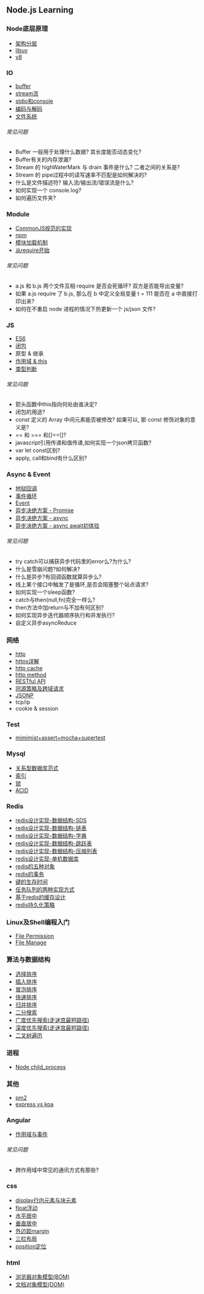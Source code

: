 ## Node.js Learning

### Node底层原理
* [架构分层](https://github.com/luyufa/NodeLearning/blob/master/node/framework.md)
* [libuv](https://github.com/luyufa/NodeLearning/blob/master/node/libuv.md)
* [v8](https://github.com/luyufa/NodeLearning/blob/master/node/v8.md)



### IO
* [buffer](https://github.com/luyufa/NodeLearning/blob/master/io/buffer.md)
* [stream流](https://github.com/luyufa/NodeLearning/blob/master/io/stream.md)
* [stdio和console](https://github.com/luyufa/NodeLearning/blob/master/io/stdio.md)
* [编码与解码](https://github.com/luyufa/NodeLearning/blob/master/io/code.md)
* [文件系统](https://github.com/luyufa/NodeLearning/blob/master/io/file.md)

###### 常见问题

* Buffer 一般用于处理什么数据? 其长度能否动态变化?
* Buffer有关的内存泄漏?
* Stream 的 highWaterMark 与 drain 事件是什么? 二者之间的关系是?
* Stream 的 pipe过程中的读写速率不匹配是如何解决的?
* 什么是文件描述符? 输入流/输出流/错误流是什么?
* 如何实现一个 console.log?
* 如何遍历文件夹?


### Module

* [CommonJS规范的实现](https://github.com/luyufa/NodeLearning/blob/master/module/commonJS.md)
* [npm](https://github.com/luyufa/NodeLearning/blob/master/module/npm.md)
* [模块加载机制](https://github.com/luyufa/NodeLearning/blob/master/module/module.md)
* [从require开始](https://github.com/luyufa/NodeLearning/blob/master/module/require.md)

###### 常见问题

* a.js 和 b.js 两个文件互相 require 是否会死循环? 双方是否能导出变量?
* 如果 a.js require 了 b.js, 那么在 b 中定义全局变量 t = 111 能否在 a 中直接打印出来?
* 如何在不重启 node 进程的情况下热更新一个 js/json 文件?



### JS

* [ES6](https://github.com/luyufa/NodeLearning/blob/master/js/es6.md)
* [闭包](https://github.com/luyufa/NodeLearning/blob/master/js/closure.md)
* 原型 & 继承
* [作用域 & this](https://github.com/luyufa/NodeLearning/blob/master/js/this.md)
* [类型判断](https://github.com/luyufa/NodeLearning/blob/master/js/typeof.md)

###### 常见问题

* 箭头函数中this指向何处由谁决定?
* 闭包的用途?
* const 定义的 Array 中间元素能否被修改? 如果可以, 那 const 修饰对象的意义是?
* == 和 === 和[]==[]?
* javascript引用传递和值传递,如何实现一个json拷贝函数?
* var let const区别?
* apply, call和bind有什么区别?


### Async & Event

* [地狱回调](https://github.com/luyufa/NodeLearning/blob/master/async/callback-hell.md)
* [事件循环](https://github.com/luyufa/NodeLearning/blob/master/async/eventLoop.md)
* [Event](https://github.com/luyufa/NodeLearning/blob/master/async/event.md)
* [异步决绝方案 - Promise](https://github.com/luyufa/NodeLearning/blob/master/async/promise.md)
* [异步决绝方案 - async](https://github.com/luyufa/NodeLearning/blob/master/async/async.md)
* [异步决绝方案 - async await初体验](https://github.com/luyufa/NodeLearning/blob/master/async/async-await.md)


###### 常见问题

* try catch可以捕获异步代码里的error么?为什么?
* 什么是雪崩问题?如何解决?
* 什么是异步?有回调函数就算异步么?
* 线上某个接口中触发了是循环,是否会阻塞整个站点请求?
* 如何实现一个sleep函数?
* catch与then(null,fn)完全一样么?
* then方法中加return与不加有何区别?
* 如何实现异步迭代器顺序执行和并发执行?
* 自定义异步asyncReduce




### 网络

* [http](https://github.com/luyufa/NodeLearning/blob/master/network/http.md)
* [https详解](https://github.com/luyufa/NodeLearning/blob/master/network/https.md)
* [http cache](https://github.com/luyufa/NodeLearning/blob/master/network/http-cache.md)
* [http method](https://github.com/luyufa/NodeLearning/blob/master/network/http-methods.md)
* [RESTful API](https://github.com/luyufa/NodeLearning/blob/master/network/RESTful.md)
* [同源策略及跨域请求](https://github.com/luyufa/NodeLearning/blob/master/network/cors.md)
* [JSONP](https://github.com/luyufa/NodeLearning/blob/master/network/jsonp.md)
* tcp/ip
* cookie & session



### Test

* [mimimist+assert+mocha+supertest](https://github.com/luyufa/NodeLearning/blob/master/test/test.md)



### Mysql
* [关系型数据库范式](https://github.com/luyufa/NodeLearning/blob/master/mysql/NF.md)
* [索引](https://github.com/luyufa/NodeLearning/blob/master/mysql/index.md)
* [锁](https://github.com/luyufa/NodeLearning/blob/master/mysql/lock.md)
* [ACID](https://github.com/luyufa/NodeLearning/blob/master/mysql/acid.md)


### Redis

* [redis设计实现-数据结构-SDS](https://github.com/luyufa/NodeLearning/blob/master/redis/sds.md)
* [redis设计实现-数据结构-链表](https://github.com/luyufa/NodeLearning/blob/master/redis/list.md)
* [redis设计实现-数据结构-字典](https://github.com/luyufa/NodeLearning/blob/master/redis/dict.md)
* [redis设计实现-数据结构-跳跃表](https://github.com/luyufa/NodeLearning/blob/master/redis/skipList.md)
* [redis设计实现-数据结构-压缩列表](https://github.com/luyufa/NodeLearning/blob/master/redis/zllist.md)
* [redis设计实现-单机数据库](https://github.com/luyufa/NodeLearning/blob/master/redis/single-redis-database.md)
* [redis的五种对象](https://github.com/luyufa/NodeLearning/blob/master/redis/data_structure.md)
* [redis的事务](https://github.com/luyufa/NodeLearning/blob/master/redis/transaction.md)
* [键的生存时间](https://github.com/luyufa/NodeLearning/blob/master/redis/expire.md)
* [任务队列的两种实现方式](https://github.com/luyufa/NodeLearning/blob/master/redis/queue.md)
* [基于redis的缓存设计](https://github.com/luyufa/NodeLearning/blob/master/redis/cache.md)
* [redis持久化策略](https://github.com/luyufa/NodeLearning/blob/master/redis/disk.md)


### Linux及Shell编程入门

* [File Permission](https://github.com/luyufa/NodeLearning/blob/master/linux/filePermission.md)
* [File Manage](https://github.com/luyufa/NodeLearning/blob/master/linux/fileManage.md)


### 算法与数据结构

* [选择排序](https://github.com/luyufa/NodeLearning/blob/master/algorithm/selectSort.md)
* [插入排序](https://github.com/luyufa/NodeLearning/blob/master/algorithm/insertSort.md)
* [冒泡排序](https://github.com/luyufa/NodeLearning/blob/master/algorithm/bubbleSort.md)
* [快速排序](https://github.com/luyufa/NodeLearning/blob/master/algorithm/quickSort.md)
* [归并排序](https://github.com/luyufa/NodeLearning/blob/master/algorithm/mergeSort.md)
* [二分搜索](https://github.com/luyufa/NodeLearning/blob/master/algorithm/binarySearch.md)
* [广度优先搜索(走迷宫最短路径)](https://github.com/luyufa/NodeLearning/blob/master/algorithm/mazeBFS.md)
* [深度优先搜索(走迷宫最短路径)](https://github.com/luyufa/NodeLearning/blob/master/algorithm/mazeDFS.md)
* [二叉树遍历](https://github.com/luyufa/NodeLearning/blob/master/algorithm/binaryTree.md)



### 进程

* [Node child_process](https://github.com/luyufa/NodeLearning/blob/master/process/node_child_process.md)


### 其他

* [pm2](https://github.com/luyufa/NodeLearning/blob/master/other/pm2.md)
* [express vs koa](https://github.com/luyufa/NodeLearning/blob/master/other/express-koa.md)


### Angular
* [作用域与事件](https://github.com/luyufa/NodeLearning/blob/master/angular/scope.md)

###### 常见问题

* 跨作用域中常见的通讯方式有那些?


### css

* [display行内元素与块元素](https://github.com/luyufa/NodeLearning/blob/master/css/display.md)
* [float浮动](https://github.com/luyufa/NodeLearning/blob/master/css/float.md)
* [水平居中](https://github.com/luyufa/NodeLearning/blob/master/css/css-h-center.md)
* [垂直居中](https://github.com/luyufa/NodeLearning/blob/master/css/css-v-center.md)
* [外边距margin](https://github.com/luyufa/NodeLearning/blob/master/css/margin.md)
* [三栏布局](https://github.com/luyufa/NodeLearning/blob/master/css/layout.md)
* [position定位](https://github.com/luyufa/NodeLearning/blob/master/css/postion.md)

### html

* [浏览器对象模型(BOM)](https://github.com/luyufa/NodeLearning/blob/master/html/bom.md)
* [文档对象模型(DOM)](https://github.com/luyufa/NodeLearning/blob/master/html/dom.md)

